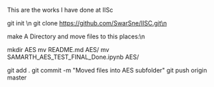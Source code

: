 This are the works I have done at IISc


git init \n
git clone https://github.com/SwarSne/IISC.git\n


make A Directory and move files to this places:\n

mkdir AES
mv README.md AES/
mv SAMARTH_AES_TEST_FINAL_Done.ipynb AES/

git add .
git commit -m "Moved files into AES subfolder"
git push origin master
